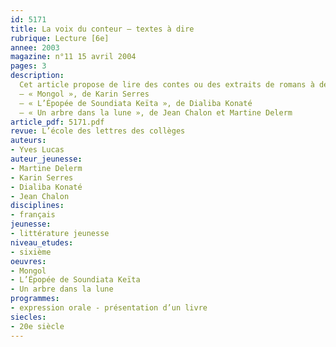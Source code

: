 ```yaml
---
id: 5171
title: La voix du conteur – textes à dire
rubrique: Lecture [6e]
annee: 2003
magazine: n°11 15 avril 2004
pages: 3
description: 
  Cet article propose de lire des contes ou des extraits de romans à des élèves de sixième.
  – « Mongol », de Karin Serres
  – « L’Épopée de Soundiata Keïta », de Dialiba Konaté
  – « Un arbre dans la lune », de Jean Chalon et Martine Delerm
article_pdf: 5171.pdf
revue: L’école des lettres des collèges
auteurs:
- Yves Lucas
auteur_jeunesse:
- Martine Delerm
- Karin Serres
- Dialiba Konaté
- Jean Chalon
disciplines:
- français
jeunesse:
- littérature jeunesse
niveau_etudes:
- sixième
oeuvres:
- Mongol
- L’Épopée de Soundiata Keïta
- Un arbre dans la lune
programmes:
- expression orale - présentation d’un livre
siecles:
- 20e siècle
---
```

